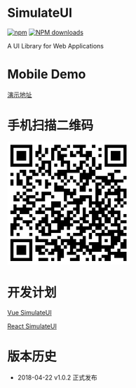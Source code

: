 # SimulateUI

[![npm](https://img.shields.io/npm/v/simulate-ui.svg?maxAge=3600)](https://www.npmjs.com/package/simulate-ui)
[![NPM downloads](http://img.shields.io/npm/dm/simulate-ui.svg)](https://npmjs.org/package/simlulate-ui)

A UI Library for Web Applications
# Mobile Demo
[演示地址](https://peterzhanginc.github.io/SimulateUI/)

# 手机扫描二维码

![Alt text](assets/qrcode.png)

# 开发计划

[Vue SimulateUI](https://github.com/PeterZhangInc/Vue-SimulateUI)

[React SimulateUI](https://github.com/PeterZhangInc/React-SimulateUI)

# 版本历史
* 2018-04-22 v1.0.2 正式发布

